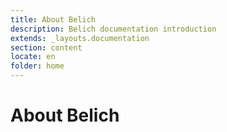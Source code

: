 ```yaml
---
title: About Belich
description: Belich documentation introduction
extends: _layouts.documentation
section: content
locate: en
folder: home
---
```


# About Belich

